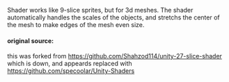   Shader works like 9-slice sprites, but for 3d meshes. 
  The shader automatically handles the scales of the objects,
  and stretchs the center of the mesh to make edges of the mesh even size.

#### original source:
  this was forked from https://github.com/Shahzod114/unity-27-slice-shader
  which is down, and appeards replaced with https://github.com/specoolar/Unity-Shaders
